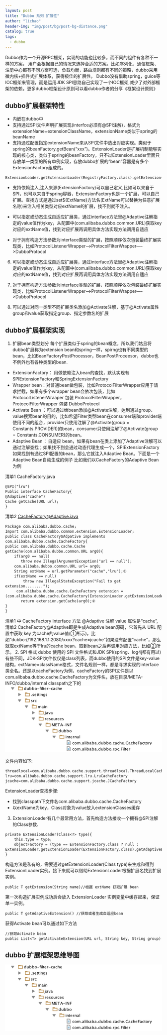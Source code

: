 ```yaml
---
layout: post
title: "Dubbo 系列 扩展性"
author: "lichao"
header-img: "img/post/bg/post-bg-distance.png"
catalog: true
tags:
  - dubbo
---
```



Dubbo作为一个开源RPC框架，实现的功能也比较多，而不同的组件有各种不一样的方案，
用户会根据自己的情况来选择合适的方案。比如序列化、通信框架、注册中心都有不同方案可选，负载均衡，路由规则都有不同的策略，dubbo采用微内核+插件式扩展体系，获得极佳的扩展性。
Dubbo没有借助spring，guice等IOC框架来管理，而是运用JDK SPI思路自己实现了一个IOC框架,减少了对外部框架的依赖，更多dubbo框架设计原则可以看dubbo作者的分享《框架设计原则》


## dubbo扩展框架特性

* 内嵌在dubbo中
* 支持通过SPI文件声明扩展实现(interfce必须有@SPI注解)，格式为extensionName=extensionClassName，extensionName类似于spring的beanName
* 支持通过配置指定extensionName来从SPI文件中选出对应实现。类似于spring的beanFactory.getBean(“xxx”)。ExtensionLoader是扩展机制能够实现的核心类，类似于spring的beanFactory，只不过ExtensionLoader里面只存放单一类型的所有单例实现，存放dubbo扩展的”bean”容器是有多个ExtensionFactory组成的。
```
ExtensionLoader.getExtensionLoader(RegistryFactory.class).getExtension("Zookeeper")
```
* 支持依赖注入,注入来源(ExtensionFactory)可以自己定义,比如可以来自于SPI，也可以来自于spring容器，ExtensionFactory也是一个扩展，可以自己扩展。查找方式是通过set${ExtName}方法名(ExtName可以替换为任意扩展名称)来注入相关类型对应extName的扩展，找不到就不注入。
* 可以指定或动态生成自适应扩展类，通过interface方法里@Adaptive注解指定的value值作为key，从配置中(com.alibaba.dubbo.common.URL)获取key对应的extName值，找到对应扩展再调用具体方法实现方法调用自适应

* 对于拥有构造方法参数为interface类型的扩展，按照顺序依次包装最终扩展实现类，比如ProtocolListenerWrapper-->ProtocolFilterWrapper—->DubboProtocol

6) 可以指定或动态生成自适应扩展类，通过interface方法里@Adaptive注解指定的value值作为key，从配置中(com.alibaba.dubbo.common.URL)获取key对应的extName值，找到对应扩展再调用具体方法实现方法调用自适应

6) 对于拥有构造方法参数为interface类型的扩展，按照顺序依次包装最终扩展实现类，比如ProtocolListenerWrapper-->ProtocolFilterWrapper—->DubboProtocol

7) 可以通过对同一类型不同扩展类名添加@Activate注解，基于@Activate属性group和value获取指定group、指定参数名的扩展

## dubbo扩展框架实现

1. 扩展bean类型划分
每个扩展类似于spring的bean概念，所以我们姑且将dubbo扩展称为extension bean和spring一样，spirng也有不同类型的bean，比如BeanFactoryPostProcessor，BeanPostProceesor，dubbo也不例外也有各种类型的bean.
* ExtensionFactory： 用做依赖注入bean的查找，默认实现有SPIExtensionFactory和SpringExtensionFactory
* Wrapper bean：对普通bean做包装，比如ProtocolFilterWrapper应用于请求拦截，如果有多个wrapper bean会依次包装，比如ProtocolListenerWraaper 包装 ProtocolFilterWrapper，ProtocolFilterWrapper 包装 DubboProtocol
* Activate Bean ：可以通过给bean添加@Activate注解，达到通过group、value搜索bean的目的，比如希望Filter类型bean在consumer端和provider端使用不同的组合，provider只使用注解了@Activate(group = Constants.PROVIDER)的bean，consumer只使用注解了@Activate(group = Constants.CONSUMER)的bean。
* Adaptive Bean ：自适应 bean，如果有bean在类上添加了Adaptive注解可以通过注解查找；如果找不到会通过动态代理生成一个，SPIExtensionFactory如果找到有通过SPI配置的bean，那么它就注入Adaptive Bean。下面是一个Adaptive Bean自动生成的例子
比如我们以CacheFactory的Adaptive Bean为例

清单1 CacheFactory.java
```
@SPI("lru")
Public interface CacheFactory{
@Adaptive("cache")
Cache getCache(URL url);
}
```
清单2 CacheFactory@Adaptive.java
```
Package com.alibaba.dubbo.cache;
Import com.alibaba.dubbo.common.extension.ExtensionLoader;
public class CacheFactory$Adpative implements com.alibaba.dubbo.cache.CacheFactory{
public com.alibaba.dubbo.cache.Cache getCache(com.alibaba.dubbo.common.URL arg0){
    if(arg0 == null)
       throw new IllegalArgumentException("url == null");
    com.alibaba.dubbo.common.URL url= arg0;
    String extName = url.getParameter("cache","lru");①
    if(extName == null)
        throw new IllegalStateException("Fail to get extension........");
     com.alibaba.dubbo.cache.CacheFactory extension = (com.alibaba.dubbo.cache.CacheFactory)ExtensionLoader.getExtensionLoader(com.alibaba.dubbo.cache.CacheFactory.class).getExtension(extName);
       return extension.getCache(arg0);②
}
}
```
清单1 中 CacheFactory Interface 方法 @Adaptive 注解 value 属性是“cache”, 清单2 CacheFactory@Adaptive即是生成Adaptive bean源码，它首先从 URL 配置中获取 key 为cache的value值(①所示)，比如”dubbo://192.168.1.1:2080/xxxx?cache=jcache”如果没有配置”cache”，那么就取extName等于lru的cache bean，取到bean之后再调用对应方法，比如②所示。
2. SPI 格式
dubbo 使用的 SPI 文件格式和JDK SPI(spring、log4j都有用过)有些不同，JDK-SPI文件仅仅是class列表，而dubbo使用的SPI文件是key-value结构，extName=className格式，文件名规则一样，都是寻求实现的interface类全名。还是以cacheFactory为例，cacheFactory的SPI文件是以com.alibaba.dubbo.cache.CacheFactory为文件名，放在目录/META-INFO/dubbo/internal classpath之下的
![dubbo](/img/dubbo/dubbo3.jpeg)

文件内容如下:
```
threadlocal=com.alibaba.dubbo.cache.support.threadlocal.ThreadLocalCacheFactory
lru=com.alibaba.dubbo.cache.support.lru.LruCacheFactory
jcache=com.alibaba.dubbo.cache.support.jcache.JCacheFactory
```
ExtensionLoader查找步骤:
* 找到classpath下文件名com.alibaba.dubbo.cache.CacheFactory
* 以extName为key，Class对象为value放入extensionClasses缓存


3. ExtensionLoader有几个最常用方法，首先构造方法接收一个拥有@SPI注解的Class参数.

```
private ExtensionLoader(Class<?> type){
    this.type = type;
    objectFactory = (type == ExtensionFactory.class ? null : ExtensionLoader.getExtensionLoader(ExtensionFactory.class).getAdaptiveExtension());
}
```
构造方法是私有的，需要通过getExtensionLoader(Class<T> type)来生成和得到ExtensionLoader实例。接下来就可以借助ExtensionLoader根据扩展名找到扩展实例。

```
public T getExtension(String name)//根据 extName 获取扩展 bean
```
第一次构造扩展实例成功后会放入 ExtensionLoader 实例变量中缓存起来，保证单一实例。

```
public T getAdaptiveExtension() //获取或者生成自适应bean
```
获得Activate bean可以通过如下方法
```
//获取Activate bean
public List<T> getActivateExtension(URL url, String key, String group)
```
## dubbo 扩展框架思维导图

![dubbo](/img/dubbo/dubbo3.jpeg)
